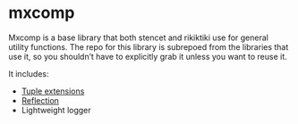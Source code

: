 # mxcomp

Mxcomp is a base library that both stencet and rikiktiki use for general utility functions. The repo for this library is subrepoed from the libraries that use it, so you shouldn’t have to explicitly grab it unless you want to reuse it.

It includes:

*   [Tuple extensions](http://www.metaxcompile.com/blog/2013/03/16/Working_with_tuples.html)
*   [Reflection](http://www.metaxcompile.com/blog/2013/03/14/reflection_in_c%2B%2B11.html)
*   Lightweight logger

